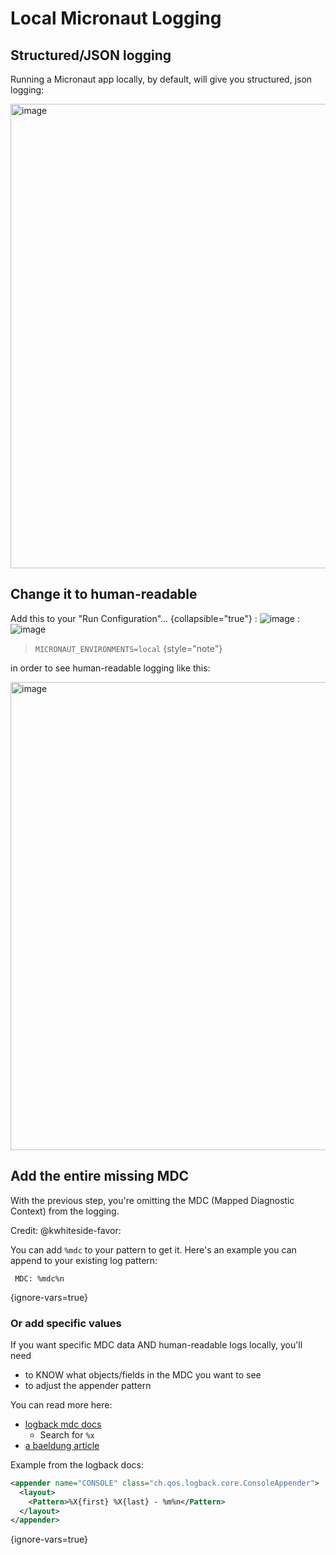 # Local Micronaut Logging

## Structured/JSON logging
Running a Micronaut app locally, by default, will give you structured, json logging:

<img width="743" alt="image" src="https://github.com/ericjturley-favor/ericjturley.io/assets/137823129/41db4343-1aac-42ae-afae-df237689650a"/>

## Change it to human-readable
Add this to your "Run Configuration"...
{collapsible="true"}
: ![image](https://github.com/ericjturley-favor/ericjturley.io/assets/137823129/3f912aae-bf1e-4b8d-9f9c-70f568ec8281)
: ![image](https://github.com/ericjturley-favor/ericjturley.io/assets/137823129/38898f40-b338-4db3-81c5-b6714ed82aed)

> `MICRONAUT_ENVIRONMENTS=local`
> {style="note"}

in order to see human-readable logging like this:

<img width="749" alt="image" src="https://github.com/ericjturley-favor/ericjturley.io/assets/137823129/5d05f9ac-af04-4a8d-b26d-e5aabe0ece42"/>

## Add the entire missing MDC

With the previous step, you're omitting the MDC (Mapped Diagnostic Context) from the logging.

Credit: @kwhiteside-favor:

You can add <code>%mdc</code> to your pattern to get it. Here's an example you can append to your existing log pattern:
```
 MDC: %mdc%n
```
{ignore-vars=true}

### Or add specific values
If you want specific MDC data AND human-readable logs locally, you'll need 
* to KNOW what objects/fields in the MDC you want to see
* to adjust the appender pattern

You can read more here: 
* <a href="https://logback.qos.ch/manual/mdc.html">logback mdc docs</a>
   * Search for <code>%x</code>
* <a href="https://www.baeldung.com/mdc-in-log4j-2-logback">a baeldung article</a>

Example from the logback docs:
```xml
<appender name="CONSOLE" class="ch.qos.logback.core.ConsoleAppender"> 
  <layout>
    <Pattern>%X{first} %X{last} - %m%n</Pattern>
  </layout> 
</appender>
```
{ignore-vars=true}
